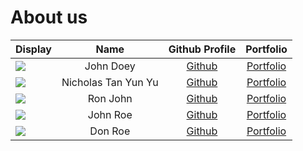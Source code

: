 # About us

Display | Name | Github Profile | Portfolio 
--------|:----:|:--------------:|:---------:
![](https://via.placeholder.com/100.png?text=Photo) | John Doey | [Github](https://github.com/) | [Portfolio](docs/team/johndoe.md)
![](https://via.placeholder.com/100.png?text=Photo) | Nicholas Tan Yun Yu | [Github](https://github.com/) | [Portfolio](docs/team/johndoe.md)
![](https://via.placeholder.com/100.png?text=Photo) | Ron John | [Github](https://github.com/) | [Portfolio](docs/team/johndoe.md)
![](https://via.placeholder.com/100.png?text=Photo) | John Roe | [Github](https://github.com/) | [Portfolio](docs/team/johndoe.md)
![](https://via.placeholder.com/100.png?text=Photo) | Don Roe | [Github](https://github.com/) | [Portfolio](docs/team/johndoe.md)
